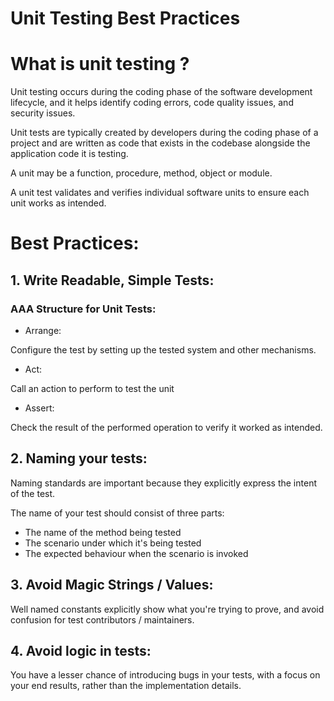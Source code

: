 # Unit Testing Best Practices

# What is unit testing ?

Unit testing occurs during the coding phase of the software development lifecycle, and it helps identify coding errors, code quality issues, and security issues.

Unit tests are typically created by developers during the coding phase of a project and are written as code that exists in the codebase alongside the application code it is testing.

A unit may be a function, procedure, method, object or module.

A unit test validates and verifies individual software units to ensure each unit works as intended.

# Best Practices:

## 1. Write Readable, Simple Tests:

### AAA Structure for Unit Tests:

- Arrange:

Configure the test by setting up the tested system and other mechanisms.

- Act:

Call an action to perform to test the unit

- Assert:

Check the result of the performed operation to verify it worked as intended.

## 2. Naming your tests:

Naming standards are important because they explicitly express the intent of the test.

The name of your test should consist of three parts:
- The name of the method being tested
- The scenario under which it's being tested
- The expected behaviour when the scenario is invoked

## 3. Avoid Magic Strings / Values:

Well named constants explicitly show what you're trying to prove, and avoid confusion for test contributors / maintainers.

## 4. Avoid logic in tests:

You have a lesser chance of introducing bugs in your tests, with a focus on your end results, rather than the implementation details.
